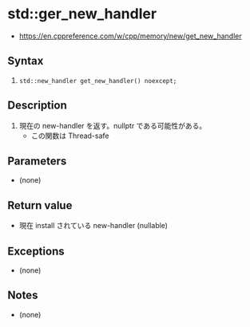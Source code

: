 # std::ger_new_handler <new>
- <https://en.cppreference.com/w/cpp/memory/new/get_new_handler>


## Syntax
1. `std::new_handler get_new_handler() noexcept;`


## Description
1. 現在の new-handler を返す。nullptr である可能性がある。
   - この関数は Thread-safe


## Parameters
- (none)


## Return value
- 現在 install されている new-handler (nullable)


## Exceptions
- (none)


## Notes
- (none)
